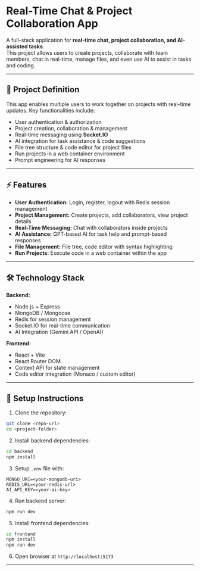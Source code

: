# Real-Time Chat & Project Collaboration App

A full-stack application for **real-time chat, project collaboration, and AI-assisted tasks**.  
This project allows users to create projects, collaborate with team members, chat in real-time, manage files, and even use AI to assist in tasks and coding.

---

## 📝 Project Definition

This app enables multiple users to work together on projects with real-time updates. Key functionalities include:  

- User authentication & authorization  
- Project creation, collaboration & management  
- Real-time messaging using **Socket.IO**  
- AI integration for task assistance & code suggestions  
- File tree structure & code editor for project files  
- Run projects in a web container environment  
- Prompt engineering for AI responses  

---

## ⚡ Features

- **User Authentication:** Login, register, logout with Redis session management  
- **Project Management:** Create projects, add collaborators, view project details  
- **Real-Time Messaging:** Chat with collaborators inside projects  
- **AI Assistance:** GPT-based AI for task help and prompt-based responses  
- **File Management:** File tree, code editor with syntax highlighting  
- **Run Projects:** Execute code in a web container within the app  

---

## 🛠️ Technology Stack

**Backend:**  
- Node.js + Express  
- MongoDB / Mongoose  
- Redis for session management  
- Socket.IO for real-time communication  
- AI Integration (Gemini API / OpenAI)  

**Frontend:**  
- React + Vite  
- React Router DOM  
- Context API for state management  
- Code editor integration (Monaco / custom editor)  

---

## 🚀 Setup Instructions

1. Clone the repository:
```bash
git clone <repo-url>
cd <project-folder>
````

2. Install backend dependencies:

```bash
cd backend
npm install
```

3. Setup `.env` file with:

```
MONGO_URI=<your-mongodb-uri>
REDIS_URL=<your-redis-url>
AI_API_KEY=<your-ai-key>
```

4. Run backend server:

```bash
npm run dev
```

5. Install frontend dependencies:

```bash
cd frontend
npm install
npm run dev
```

6. Open browser at `http://localhost:5173`

---

